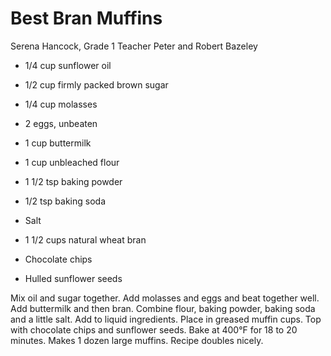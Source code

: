 # Best Bran Muffins

Serena Hancock, Grade 1 Teacher
Peter and Robert Bazeley

- 1/4 cup sunflower oil
- 1/2 cup firmly packed brown sugar
- 1/4 cup molasses
- 2 eggs, unbeaten
- 1 cup buttermilk
- 1 cup unbleached flour

- 1 1/2 tsp baking powder
- 1/2 tsp baking soda
- Salt
- 1 1/2 cups natural wheat bran
- Chocolate chips
- Hulled sunflower seeds

Mix oil and sugar together. Add molasses and eggs and beat together well. Add buttermilk and then bran. Combine flour, baking powder, baking soda and a little salt. Add to liquid ingredients. Place in greased muffin cups. Top with chocolate chips and sunflower seeds. Bake at 400°F for 18 to 20 minutes. Makes 1 dozen large muffins. Recipe doubles nicely.